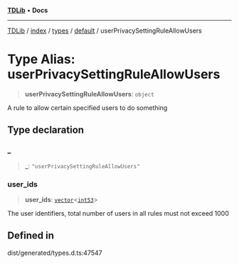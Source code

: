 [**TDLib**](../../../../../../README.md) • **Docs**

***

[TDLib](../../../../../../modules.md) / [index](../../../../../README.md) / [types](../../../README.md) / [default](../README.md) / userPrivacySettingRuleAllowUsers

# Type Alias: userPrivacySettingRuleAllowUsers

> **userPrivacySettingRuleAllowUsers**: `object`

A rule to allow certain specified users to do something

## Type declaration

### \_

> **\_**: `"userPrivacySettingRuleAllowUsers"`

### user\_ids

> **user\_ids**: [`vector`](vector.md)\<[`int53`](int53.md)\>

The user identifiers, total number of users in all rules must not exceed 1000

## Defined in

dist/generated/types.d.ts:47547
